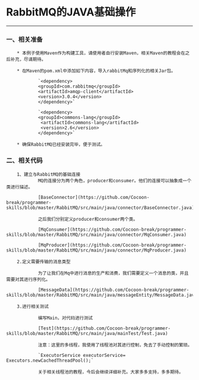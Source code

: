 ﻿# RabbitMQ的JAVA基础操作

---

### 一、相关准备
        * 本例子使用Maven作为构建工具，请使用者自行安装Maven，相关Maven的教程会在之后补充，尽请期待。
        
        * 在Maven的pom.xml中添加如下内容，导入rabbitMq和序列化的相关Jar包。
        
                `<dependency>
                <groupId>com.rabbitmq</groupId>
                <artifactId>amqp-client</artifactId>
                <version>3.0.4</version>
                </dependency>`
                
                `<dependency>
                <groupId>commons-lang</groupId>
                 <artifactId>commons-lang</artifactId>
                 <version>2.6</version>
                </dependency>`
                
        * 确保RabbitMQ已经安装完毕，便于测试。
        
### 二、相关代码
        1、建立与RabbitMQ的基础连接
                MQ的连接分为两个角色，producer和consumer。他们的连接可以抽象成一个类进行描述。
                
                [BaseConnector](https://github.com/Cocoon-break/programmer-skills/blob/master/RabbitMQ/src/main/java/connector/BaseConnector.java)
                
                之后我们分别定义producer和consumer两个类。
                
                [MqConsumer](https://github.com/Cocoon-break/programmer-skills/blob/master/RabbitMQ/src/main/java/connector/MqConsumer.java)
                
                [MqProducer](https://github.com/Cocoon-break/programmer-skills/blob/master/RabbitMQ/src/main/java/connector/MqProducer.java)
                
        2.定义需要传输的消息类型
        
                为了让我们在Mq中进行消息的生产和消费，我们需要定义一个消息的类，并且需要对其进行序列化。
                
                [MessageData](https://github.com/Cocoon-break/programmer-skills/blob/master/RabbitMQ/src/main/java/messageEntity/MessageData.java)
                
        3.进行相关测试
        
                编写Main，对代码进行测试
                
                [Test](https://github.com/Cocoon-break/programmer-skills/blob/master/RabbitMQ/src/main/java/mainTest/Test.java)
                
                注意：这里的多线程，我使用了线程池对其进行控制，免去了手动控制的繁琐。
                
                `ExecutorService executorService= Executors.newCachedThreadPool();`
                
                关于相关线程池的教程，今后会继续详细补充。大家多多支持，多多期待。





